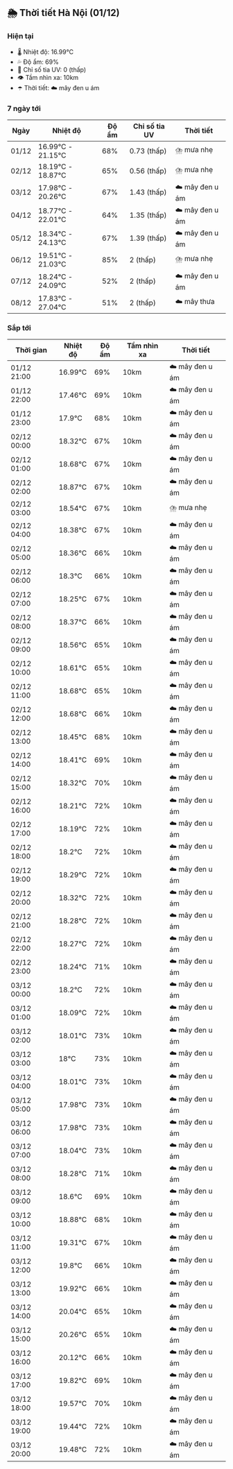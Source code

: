 ## 🌦️ Thời tiết Hà Nội (01/12)

### Hiện tại

- 🌡️ Nhiệt độ: 16.99℃
- 💦 Độ ẩm: 69%
- 🌟 Chỉ số tia UV: 0 (thấp)
- 👁️ Tầm nhìn xa: 10km
- ☂️ Thời tiết: ☁️ mây đen u ám

### 7 ngày tới

| Ngày | Nhiệt độ | Độ ẩm | Chỉ số tia UV | Thời tiết |
| --- | --- | --- | --- | --- |
| 01/12 | 16.99℃ - 21.15℃ | 68% | 0.73 (thấp) | ⛈️ mưa nhẹ |
| 02/12 | 18.19℃ - 18.87℃ | 65% | 0.56 (thấp) | ⛈️ mưa nhẹ |
| 03/12 | 17.98℃ - 20.26℃ | 67% | 1.43 (thấp) | ☁️ mây đen u ám |
| 04/12 | 18.77℃ - 22.01℃ | 64% | 1.35 (thấp) | ☁️ mây đen u ám |
| 05/12 | 18.34℃ - 24.13℃ | 67% | 1.39 (thấp) | ☁️ mây đen u ám |
| 06/12 | 19.51℃ - 21.03℃ | 85% | 2 (thấp) | ⛈️ mưa nhẹ |
| 07/12 | 18.24℃ - 24.09℃ | 52% | 2 (thấp) | ☁️ mây đen u ám |
| 08/12 | 17.83℃ - 27.04℃ | 51% | 2 (thấp) | ☁️ mây thưa |

### Sắp tới

| Thời gian | Nhiệt độ | Độ ẩm | Tầm nhìn xa | Thời tiết |
| --- | --- | --- | --- | --- |
| 01/12 21:00 | 16.99℃ | 69% | 10km | ☁️ mây đen u ám |
| 01/12 22:00 | 17.46℃ | 69% | 10km | ☁️ mây đen u ám |
| 01/12 23:00 | 17.9℃ | 68% | 10km | ☁️ mây đen u ám |
| 02/12 00:00 | 18.32℃ | 67% | 10km | ☁️ mây đen u ám |
| 02/12 01:00 | 18.68℃ | 67% | 10km | ☁️ mây đen u ám |
| 02/12 02:00 | 18.87℃ | 67% | 10km | ☁️ mây đen u ám |
| 02/12 03:00 | 18.54℃ | 67% | 10km | ⛈️ mưa nhẹ |
| 02/12 04:00 | 18.38℃ | 67% | 10km | ☁️ mây đen u ám |
| 02/12 05:00 | 18.36℃ | 66% | 10km | ☁️ mây đen u ám |
| 02/12 06:00 | 18.3℃ | 66% | 10km | ☁️ mây đen u ám |
| 02/12 07:00 | 18.25℃ | 67% | 10km | ☁️ mây đen u ám |
| 02/12 08:00 | 18.37℃ | 66% | 10km | ☁️ mây đen u ám |
| 02/12 09:00 | 18.56℃ | 65% | 10km | ☁️ mây đen u ám |
| 02/12 10:00 | 18.61℃ | 65% | 10km | ☁️ mây đen u ám |
| 02/12 11:00 | 18.68℃ | 65% | 10km | ☁️ mây đen u ám |
| 02/12 12:00 | 18.68℃ | 66% | 10km | ☁️ mây đen u ám |
| 02/12 13:00 | 18.45℃ | 68% | 10km | ☁️ mây đen u ám |
| 02/12 14:00 | 18.41℃ | 69% | 10km | ☁️ mây đen u ám |
| 02/12 15:00 | 18.32℃ | 70% | 10km | ☁️ mây đen u ám |
| 02/12 16:00 | 18.21℃ | 72% | 10km | ☁️ mây đen u ám |
| 02/12 17:00 | 18.19℃ | 72% | 10km | ☁️ mây đen u ám |
| 02/12 18:00 | 18.2℃ | 72% | 10km | ☁️ mây đen u ám |
| 02/12 19:00 | 18.29℃ | 72% | 10km | ☁️ mây đen u ám |
| 02/12 20:00 | 18.32℃ | 72% | 10km | ☁️ mây đen u ám |
| 02/12 21:00 | 18.28℃ | 72% | 10km | ☁️ mây đen u ám |
| 02/12 22:00 | 18.27℃ | 72% | 10km | ☁️ mây đen u ám |
| 02/12 23:00 | 18.24℃ | 71% | 10km | ☁️ mây đen u ám |
| 03/12 00:00 | 18.2℃ | 72% | 10km | ☁️ mây đen u ám |
| 03/12 01:00 | 18.09℃ | 72% | 10km | ☁️ mây đen u ám |
| 03/12 02:00 | 18.01℃ | 73% | 10km | ☁️ mây đen u ám |
| 03/12 03:00 | 18℃ | 73% | 10km | ☁️ mây đen u ám |
| 03/12 04:00 | 18.01℃ | 73% | 10km | ☁️ mây đen u ám |
| 03/12 05:00 | 17.98℃ | 73% | 10km | ☁️ mây đen u ám |
| 03/12 06:00 | 17.98℃ | 73% | 10km | ☁️ mây đen u ám |
| 03/12 07:00 | 18.04℃ | 73% | 10km | ☁️ mây đen u ám |
| 03/12 08:00 | 18.28℃ | 71% | 10km | ☁️ mây đen u ám |
| 03/12 09:00 | 18.6℃ | 69% | 10km | ☁️ mây đen u ám |
| 03/12 10:00 | 18.88℃ | 68% | 10km | ☁️ mây đen u ám |
| 03/12 11:00 | 19.31℃ | 67% | 10km | ☁️ mây đen u ám |
| 03/12 12:00 | 19.8℃ | 66% | 10km | ☁️ mây đen u ám |
| 03/12 13:00 | 19.92℃ | 66% | 10km | ☁️ mây đen u ám |
| 03/12 14:00 | 20.04℃ | 65% | 10km | ☁️ mây đen u ám |
| 03/12 15:00 | 20.26℃ | 65% | 10km | ☁️ mây đen u ám |
| 03/12 16:00 | 20.12℃ | 66% | 10km | ☁️ mây đen u ám |
| 03/12 17:00 | 19.82℃ | 69% | 10km | ☁️ mây đen u ám |
| 03/12 18:00 | 19.57℃ | 70% | 10km | ☁️ mây đen u ám |
| 03/12 19:00 | 19.44℃ | 72% | 10km | ☁️ mây đen u ám |
| 03/12 20:00 | 19.48℃ | 72% | 10km | ☁️ mây đen u ám |
